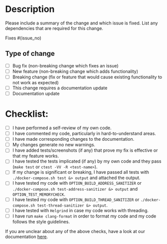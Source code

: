 # Description

Please include a summary of the change and which issue is fixed. List any dependencies that are required for this change.

Fixes #(issue_no)

<!-- Replace `issue_no` with the issue number which is fixed in this PR -->

## Type of change

<!-- Please delete options that are not relevant. -->

- [ ] Bug fix (non-breaking change which fixes an issue)
- [ ] New feature (non-breaking change which adds functionality)
- [ ] Breaking change (fix or feature that would cause existing functionality to not work as expected)
- [ ] This change requires a documentation update
- [ ] Documentation update

# Checklist:

- [ ] I have performed a self-review of my own code.
- [ ] I have commented my code, particularly in hard-to-understand areas.
- [ ] I have made corresponding changes to the documentation.
- [ ] My changes generate no new warnings.
- [ ] I have added tests/screenshots (if any) that prove my fix is effective or that my feature works.
- [ ] I have tested the tests implicated (if any) by my own code and they pass (`make test` or `ctest -VV -R <test-name>`).
- [ ] If my change is significant or breaking, I have passed all tests with `./docker-compose.sh test &> output` and attached the output.
- [ ] I have tested my code with `OPTION_BUILD_ADDRESS_SANITIZER` or `./docker-compose.sh test-address-sanitizer &> output` and `OPTION_TEST_MEMORYCHECK`.
- [ ] I have tested my code with `OPTION_BUILD_THREAD_SANITIZER` or `./docker-compose.sh test-thread-sanitizer &> output`.
- [ ] I have tested with `Helgrind` in case my code works with threading.
- [ ] I have run `make clang-format` in order to format my code and my code follows the style guidelines.

If you are unclear about any of the above checks, have a look at our documentation [here](https://github.com/metacall/core/blob/develop/docs/README.md#63-debugging).
